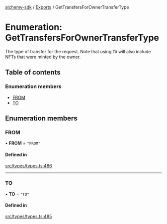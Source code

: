 [alchemy-sdk](../README.md) / [Exports](../modules.md) / GetTransfersForOwnerTransferType

# Enumeration: GetTransfersForOwnerTransferType

The type of transfer for the request. Note that using `TO` will also include
NFTs that were minted by the owner.

## Table of contents

### Enumeration members

- [FROM](GetTransfersForOwnerTransferType.md#from)
- [TO](GetTransfersForOwnerTransferType.md#to)

## Enumeration members

### FROM

• **FROM** = `"FROM"`

#### Defined in

[src/types/types.ts:486](https://github.com/alchemyplatform/alchemy-sdk-js/blob/89d639ce/src/types/types.ts#L486)

___

### TO

• **TO** = `"TO"`

#### Defined in

[src/types/types.ts:485](https://github.com/alchemyplatform/alchemy-sdk-js/blob/89d639ce/src/types/types.ts#L485)
